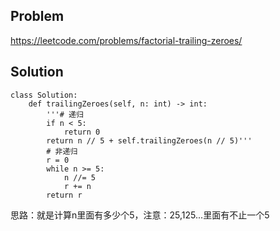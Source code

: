 ## Problem

https://leetcode.com/problems/factorial-trailing-zeroes/

## Solution

```
class Solution:
    def trailingZeroes(self, n: int) -> int:
        '''# 递归
        if n < 5: 
            return 0
        return n // 5 + self.trailingZeroes(n // 5)'''
        # 非递归
        r = 0
        while n >= 5:
            n //= 5
            r += n
        return r
```

思路：就是计算n里面有多少个5，注意：25,125...里面有不止一个5
